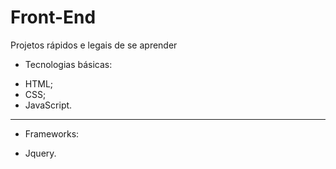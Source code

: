 # Front-End
Projetos rápidos e legais de se aprender

* Tecnologias básicas:
- HTML;
- CSS;
- JavaScript.
___
* Frameworks:
- Jquery.
